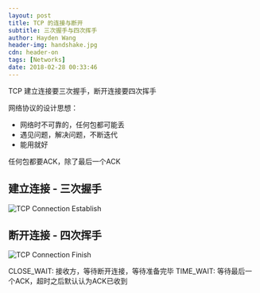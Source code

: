 ```yaml
---
layout: post
title: TCP 的连接与断开
subtitle: 三次握手与四次挥手
author: Hayden Wang
header-img: handshake.jpg
cdn: header-on
tags: [Networks]
date: 2018-02-28 00:33:46
---
```


TCP 建立连接要三次握手，断开连接要四次挥手

网络协议的设计思想：
- 网络时不可靠的，任何包都可能丢
- 遇见问题，解决问题，不断迭代
- 能用就好

任何包都要ACK，除了最后一个ACK

## 建立连接 - 三次握手

![TCP Connection Establish](/images/tcp_connection/tcp_establish.png)


## 断开连接 - 四次挥手

![TCP Connection Finish](/images/tcp_connection/tcp_finish.png)

CLOSE_WAIT: 接收方，等待断开连接，等待准备完毕
TIME_WAIT: 等待最后一个ACK，超时之后默认认为ACK已收到
